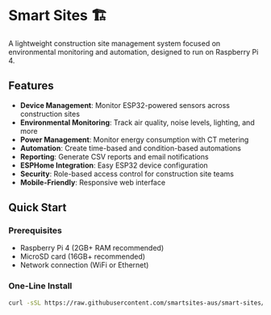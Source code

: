 # Smart Sites 🏗️

A lightweight construction site management system focused on environmental monitoring and automation, designed to run on Raspberry Pi 4.

## Features

- **Device Management**: Monitor ESP32-powered sensors across construction sites
- **Environmental Monitoring**: Track air quality, noise levels, lighting, and more
- **Power Management**: Monitor energy consumption with CT metering
- **Automation**: Create time-based and condition-based automations
- **Reporting**: Generate CSV reports and email notifications
- **ESPHome Integration**: Easy ESP32 device configuration
- **Security**: Role-based access control for construction site teams
- **Mobile-Friendly**: Responsive web interface

## Quick Start

### Prerequisites
- Raspberry Pi 4 (2GB+ RAM recommended)
- MicroSD card (16GB+ recommended)
- Network connection (WiFi or Ethernet)

### One-Line Install
```bash
curl -sSL https://raw.githubusercontent.com/smartsites-aus/smart-sites/main/install.sh | bash
